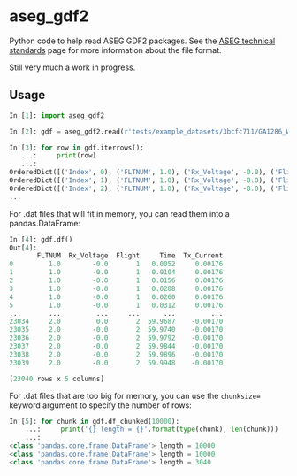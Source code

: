 # aseg_gdf2

Python code to help read ASEG GDF2 packages. See the [ASEG technical standards](https://www.aseg.org.au/technical/aseg-technical-standards) page for more information about the file format.

Still very much a work in progress.

## Usage

```python
In [1]: import aseg_gdf2

In [2]: gdf = aseg_gdf2.read(r'tests/example_datasets/3bcfc711/GA1286_Waveforms')

In [3]: for row in gdf.iterrows():
   ...:     print(row)
   ...:
OrderedDict([('Index', 0), ('FLTNUM', 1.0), ('Rx_Voltage', -0.0), ('Flight', 1), ('Time', 0.0052), ('Tx_Current', 0.00176)])
OrderedDict([('Index', 1), ('FLTNUM', 1.0), ('Rx_Voltage', -0.0), ('Flight', 1), ('Time', 0.0104), ('Tx_Current', 0.00176)])
OrderedDict([('Index', 2), ('FLTNUM', 1.0), ('Rx_Voltage', -0.0), ('Flight', 1), ('Time', 0.0156), ('Tx_Current', 0.00176)])
...
```

For .dat files that will fit in memory, you can read them into a pandas.DataFrame:

```python
In [4]: gdf.df()
Out[4]:
       FLTNUM  Rx_Voltage  Flight     Time  Tx_Current
0         1.0        -0.0       1   0.0052     0.00176
1         1.0        -0.0       1   0.0104     0.00176
2         1.0        -0.0       1   0.0156     0.00176
3         1.0        -0.0       1   0.0208     0.00176
4         1.0        -0.0       1   0.0260     0.00176
5         1.0        -0.0       1   0.0312     0.00176
...       ...         ...     ...      ...         ...
23034     2.0         0.0       2  59.9687    -0.00170
23035     2.0        -0.0       2  59.9740    -0.00170
23036     2.0        -0.0       2  59.9792    -0.00170
23037     2.0        -0.0       2  59.9844    -0.00170
23038     2.0        -0.0       2  59.9896    -0.00170
23039     2.0        -0.0       2  59.9948    -0.00170

[23040 rows x 5 columns]
```

For .dat files that are too big for memory, you can use the ``chunksize=`` keyword argument to specify the number of rows:

```python
In [5]: for chunk in gdf.df_chunked(10000):
    ...:     print('{} length = {}'.format(type(chunk), len(chunk)))
    ...:
<class 'pandas.core.frame.DataFrame'> length = 10000
<class 'pandas.core.frame.DataFrame'> length = 10000
<class 'pandas.core.frame.DataFrame'> length = 3040
```
